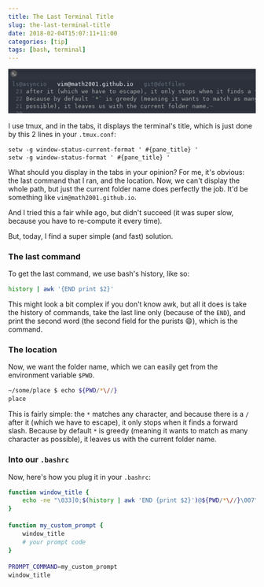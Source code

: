```yaml
---
title: The Last Terminal Title
slug: the-last-terminal-title
date: 2018-02-04T15:07:11+11:00
categories: [tip]
tags: [bash, terminal]
---
```


![ls@asyncio   vim@math2001.github.io   git@dotfiles](/img/tmux-title.png)

I use tmux, and in the tabs, it displays the terminal's title, which is just
done by this 2 lines in your `.tmux.conf`:

```
setw -g window-status-current-format ' #{pane_title} '
setw -g window-status-format ' #{pane_title} '
```

What should you display in the tabs in your opinion? For me, it's obvious: the
last command that I ran, and the location. Now, we can't display the whole path,
but just the current folder name does perfectly the job. It'd be something like
`vim@math2001.github.io`.

And I tried this a fair while ago, but didn't succeed (it was super slow,
because you have to re-compute it every time).

But, today, I find a super simple (and fast) solution.

### The last command

To get the last command, we use bash's history, like so:

```bash
history | awk '{END print $2}'
```

This might look a bit complex if you don't know awk, but all it does is take the
history of commands, take the last line only (because of the `END`), and print
the second word (the second field for the purists :smile:), which is the
command.

### The location

Now, we want the folder name, which we can easily get from the environment
variable `$PWD`.

```bash
~/some/place $ echo ${PWD/*\//}
place
```

This is fairly simple: the `*` matches any character, and because there is a `/`
after it (which we have to escape), it only stops when it finds a forward slash.
Because by default `*` is greedy (meaning it wants to match as many character as
possible), it leaves us with the current folder name.

### Into our `.bashrc`

Now, here's how you plug it in your `.bashrc`:

```bash
function window_title {
    echo -ne "\033]0;$(history | awk 'END {print $2}')@${PWD/*\//}\007"
}

function my_custom_prompt {
    window_title
    # your prompt code
}

PROMPT_COMMAND=my_custom_prompt
window_title
```
